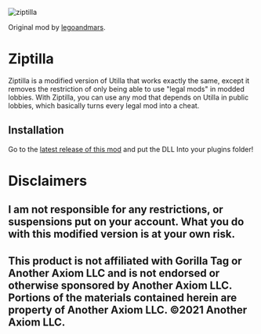 ![ziptilla](https://github.com/user-attachments/assets/daf817e5-abb4-4362-9b6e-0a92b8c06de7)

Original mod by [legoandmars](https://github.com/legoandmars/Utilla).

# Ziptilla
Ziptilla is a modified version of Utilla that works exactly the same, except it removes the restriction of only being able to use "legal mods" in modded lobbies. With Ziptilla, you can use any mod that depends on Utilla in public lobbies, which basically turns every legal mod into a cheat.

## Installation

Go to the [latest release of this mod](https://github.com/VTMGR/Ziptilla/releases/latest) and put the DLL Into your plugins folder!

# Disclaimers
## I am not responsible for any restrictions, or suspensions put on your account. What you do with this modified version is at your own risk.
## This product is not affiliated with Gorilla Tag or Another Axiom LLC and is not endorsed or otherwise sponsored by Another Axiom LLC. Portions of the materials contained herein are property of Another Axiom LLC. ©2021 Another Axiom LLC.
